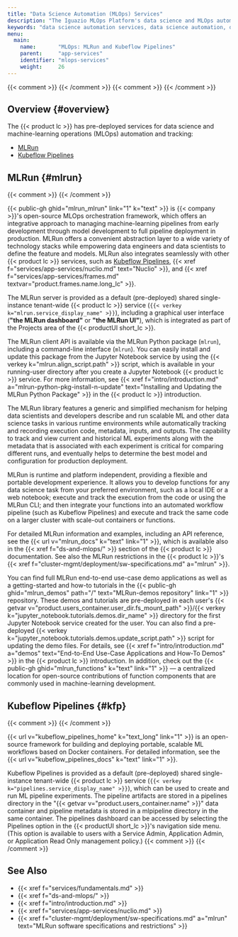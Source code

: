 ```yaml
---
title: "Data Science Automation (MLOps) Services"
description: "The Iguazio MLOps Platform's data science and MLOps automation services (MLRun and Kubeflow Pipelines)."
keywords: "data science automation services, data science automation, data science services, data science, mlops automation services, mlops automation, mlops services, mlops, machine-learning automation services, machine-learning automation, machine-learning services, machine learning, ML automation services, ML automation, ML services, ML, mlops services, ML services, machine learning, ML, tracking services, machine-learning tracking, ML tracking, tracking, mlrun, kubeflow pipelines, kfp, kubeflopw, data science pipelines, pipelines, data science workflows, workflows, jupyter, jupyter notebook, open source"
menu:
  main:
    name:       "MLOps: MLRun and Kubeflow Pipelines"
    parent:     "app-services"
    identifier: "mlops-services"
    weight:     26
---
```

{{< comment >}}<!-- [SITE-RESTRUCT] Replaces
  intro/ecosystem/app-services.md#data-science-automation. -->
{{< /comment >}}
{{< comment >}}<!-- [IntInfo] (sharonl) (3.11.19) In v2.5.0 I added section
  "Data Science Automation and Tracking" (#data-science-automation) to the
  app-services overview doc. The section title was suggested by Yaron H. See
  info in DOC IG-11986. [SITE-RESTRUCT] (10.2.21) As part of the doc-site
  restructure, I also split the app-services overview to separate pages and
  changed the title of the new page in light of recent changes to the MLRun
  documentation. -->
{{< /comment >}}

<!-- //////////////////////////////////////// -->
## Overview {#overview}

The {{< product lc >}} has pre-deployed services for data science and machine-learning operations (MLOps) automation and tracking:

- [MLRun](#mlrun)
- [Kubeflow Pipelines](#kfp)

<!-- //////////////////////////////////////// -->
## MLRun {#mlrun}
{{< comment >}}<!-- [TODO-SITE-RESTRUCT-P2] [c-mlrun] [IntInfo] (sharonl)
  (7.3.21) TODO: Update this section. Sync with newer updates to the MLRun
  README and documentation in mlrun/mlrun, and also consider removing some of
  the documentation in light of the fact that the MLRun documentation is now
  embedded in the product documentation and linked to from this section.
  Also, remember that is is a services section, which should focus on the MLRun
  service and not the client API. -->
{{< /comment >}}

{{< public-gh ghid="mlrun_mlrun" link="1" k="text" >}} is {{< company >}}'s open-source MLOps orchestration framework, which offers an integrative approach to managing machine-learning pipelines from early development through model development to full pipeline deployment in production.
MLRun offers a convenient abstraction layer to a wide variety of technology stacks while empowering data engineers and data scientists to define the feature and models.
MLRun also integrates seamlessly with other {{< product lc >}} services, such as [Kubeflow Pipelines](#kfp), {{< xref f="services/app-services/nuclio.md" text="Nuclio" >}}, and {{< xref f="services/app-services/frames.md" textvar="product.frames.name.long_lc" >}}.

The MLRun server is provided as a default (pre-deployed) shared single-instance tenant-wide {{< product lc >}} service (`{{< verkey k="mlrun.service_display_name" >}}`), including a graphical user interface (**"the MLRun dashboard"** or **"the MLRun UI"**), which is integrated as part of the <gui-title>Projects</gui-title> area of the {{< productUI short_lc >}}.

The MLRun client API is available via the MLRun Python package (`mlrun`), including a command-line interface (`mlrun`).
You can easily install and update this package from the Jupyter Notebook service by using the <path>{{< verkey k="mlrun.align_script.path" >}}</path> script, which is available in your running-user directory after you create a Jupyter Notebook {{< product lc >}} service.
For more information, see {{< xref f="intro/introduction.md" a="mlrun-python-pkg-install-n-update" text="Installing and Updating the MLRun Python Package" >}} in the {{< product lc >}} introduction.

The MLRun library features a generic and simplified mechanism for helping data scientists and developers describe and run scalable ML and other data science tasks in various runtime environments while automatically tracking and recording execution code, metadata, inputs, and outputs.
The capability to track and view current and historical ML experiments along with the metadata that is associated with each experiment is critical for comparing different runs, and eventually helps to determine the best model and configuration for production deployment.

MLRun is runtime and platform independent, providing a flexible and portable development experience.
It allows you to develop functions for any data science task from your preferred environment, such as a local IDE or a web notebook; execute and track the execution from the code or using the MLRun CLI; and then integrate your functions into an automated workflow pipeline (such as Kubeflow Pipelines) and execute and track the same code on a larger cluster with scale-out containers or functions.

For detailed MLRun information and examples, including an API reference, see the {{< url v="mlrun_docs" k="text" link="1" >}}, which is available also in the {{< xref f="ds-and-mlops/" >}} section of the {{< product lc >}} documentation.
See also the MLRun restrictions in the {{< product lc >}}'s {{< xref f="cluster-mgmt/deployment/sw-specifications.md" a="mlrun" >}}.

You can find full MLRun end-to-end use-case demo applications as well as a getting-started and how-to tutorials in the {{< public-gh ghid="mlrun_demos" path="/" text="MLRun-demos repository" link="1" >}} repository.
These demos and tutorials are pre-deployed in each user's <path>{{< getvar v="product.users_container.user_dir.fs_mount_path" >}}/{{< verkey k="jupyter_notebook.tutorials.demos.dir_name" >}}</path> directory for the first Jupyter Notebook service created for the user.
You can also find a pre-deployed <path>{{< verkey k="jupyter_notebook.tutorials.demos.update_script.path" >}}</path> script for updating the demo files.
For details, see {{< xref f="intro/introduction.md" a="demos" text="End-to-End Use-Case Applications and How-To Demos" >}} in the {{< product lc >}} introduction.
In addition, check out the {{< public-gh ghid="mlrun_functions" k="text" link="1" >}} &mdash; a centralized location for open-source contributions of function components that are commonly used in machine-learning development.

<!-- //////////////////////////////////////// -->
## Kubeflow Pipelines {#kfp}
{{< comment >}}<!-- [c-kubeflow-pipelines-framework-term] I decided to replace
  the "platform" terminology used in some of the Kubeflow Pipelines doc with
  "framework" to avoid confusion with our platform and after I found other
  references to Kubeflow Pipelines as a framework; our UI tooltip for the
  pipelines service (which I didn't write) uses this terminology as well. -->
{{< /comment >}}

{{< url v="kubeflow_pipelines_home" k="text_long" link="1" >}} is an open-source framework for building and deploying portable, scalable ML workflows based on Docker containers.
For detailed information, see the {{< url v="kubeflow_pipelines_docs" k="text" link="1" >}}.

Kubeflow Pipelines is provided as a default (pre-deployed) shared single-instance tenant-wide {{< product lc >}} service (`{{< verkey k="pipelines.service_display_name" >}}`), which can be used to create and run ML pipeline experiments.
The pipeline artifacts are stored in a <dirname>pipelines</dirname> directory in the "{{< getvar v="product.users_container.name" >}}" data container and pipeline metadata is stored in a <dirname>mlpipeline</dirname> directory in the same container.
The pipelines dashboard can be accessed by selecting the <gui-label>Pipelines</gui-label> option in the {{< productUI short_lc >}}'s navigation side menu.
(This option is available to users with a Service Admin, Application Admin, or Application Read Only management policy.)
{{< comment >}}<!-- [IntInfo] (sharonl) (23.10.19) Oded said that the artifacts
  and metadata distinction is dictated by Kubeflow.
  [InfraInfo] As I don't currently expect to mention these directories
  elsewhere in the documentation, I decided not to add related data variables.
-->
{{< /comment >}}

<!-- //////////////////////////////////////// -->
## See Also

- {{< xref f="services/fundamentals.md" >}}
- {{< xref f="ds-and-mlops/" >}}
- {{< xref f="intro/introduction.md" >}}
- {{< xref f="services/app-services/nuclio.md" >}}
- {{< xref f="cluster-mgmt/deployment/sw-specifications.md" a="mlrun" text="MLRun software specifications and restrictions" >}}

